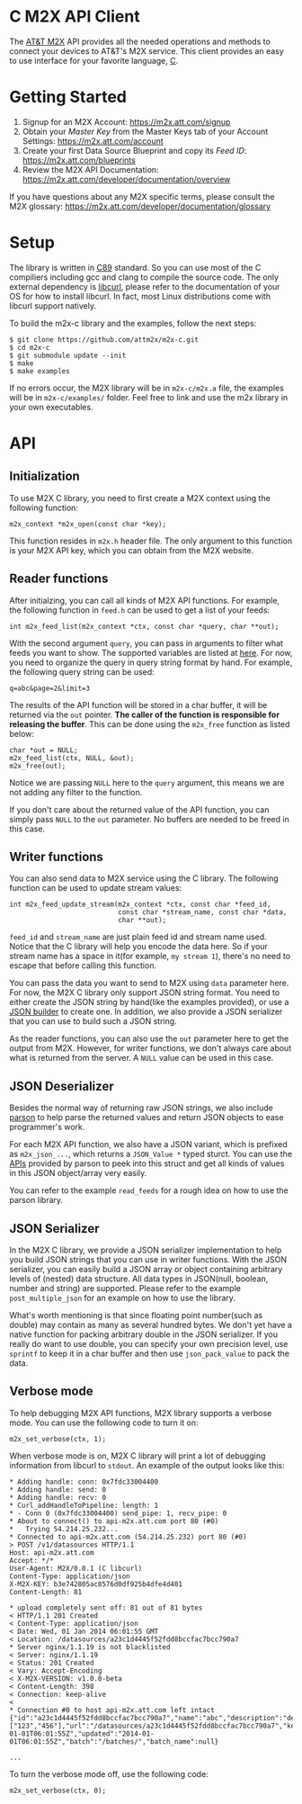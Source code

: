 C M2X API Client
=========================

The [AT&T M2X](https://m2x.att.com/) API provides all the needed operations and methods to connect your devices to AT&T's M2X service. This client provides an easy to use interface for your favorite language, [C](http://www.open-std.org/jtc1/sc22/wg14/).


Getting Started
===============
1. Signup for an M2X Account: https://m2x.att.com/signup
2. Obtain your *Master Key* from the Master Keys tab of your Account Settings: https://m2x.att.com/account
3. Create your first Data Source Blueprint and copy its *Feed ID*: https://m2x.att.com/blueprints
4. Review the M2X API Documentation: https://m2x.att.com/developer/documentation/overview

If you have questions about any M2X specific terms, please consult the M2X glossary: https://m2x.att.com/developer/documentation/glossary


Setup
=====

The library is written in [C89](http://en.wikipedia.org/wiki/ANSI_C) standard. So you can use most of the C compiliers including gcc and clang to compile the source code. The only external dependency is [libcurl](http://curl.haxx.se/libcurl/), please refer to the documentation of your OS for how to install libcurl. In fact, most Linux distributions come with libcurl support natively.

To build the m2x-c library and the examples, follow the next steps:

```
$ git clone https://github.com/attm2x/m2x-c.git
$ cd m2x-c
$ git submodule update --init
$ make
$ make examples
```

If no errors occur, the M2X library will be in `m2x-c/m2x.a` file, the examples will be in `m2x-c/examples/` folder. Feel free to link and use the m2x library in your own executables.

API
===

## Initialization

To use M2X C library, you need to first create a M2X context using the following function:

```
m2x_context *m2x_open(const char *key);
```

This function resides in `m2x.h` header file. The only argument to this function is your M2X API key, which you can obtain from the M2X website.

## Reader functions

After initialzing, you can call all kinds of M2X API functions. For example, the following function in `feed.h` can be used to get a list of your feeds:

```
int m2x_feed_list(m2x_context *ctx, const char *query, char **out);
```

With the second argument `query`, you can pass in arguments to filter what feeds you want to show. The supported variables are listed at [here](https://m2x.att.com/developer/documentation/feed#List-Search-Feeds). For now, you need to organize the query in query string format by hand. For example, the following query string can be used:

```
q=abc&page=2&limit=3
```

The results of the API function will be stored in a char buffer, it will be returned via the `out` pointer. **The caller of the function is responsible for releasing the buffer**. This can be done using the `m2x_free` function as listed below:

```
char *out = NULL;
m2x_feed_list(ctx, NULL, &out);
m2x_free(out);
```

Notice we are passing `NULL` here to the `query` argument, this means we are not adding any filter to the function.

If you don't care about the returned value of the API function, you can simply pass `NULL` to the `out` parameter. No buffers are needed to be freed in this case.

## Writer functions

You can also send data to M2X service using the C library. The following function can be used to update stream values:

```
int m2x_feed_update_stream(m2x_context *ctx, const char *feed_id,
                           const char *stream_name, const char *data,
                           char **out);
```

`feed_id` and `stream_name` are just plain feed id and stream name used. Notice that the C library will help you encode the data here. So if your stream name has a space in it(for example, `my stream 1`), there's no need to escape that before calling this function.

You can pass the data you want to send to M2X using `data` parameter here. For now, the M2X C library only support JSON string format. You need to either create the JSON string by hand(like the examples provided), or use a [JSON builder](http://www.json.org/) to create one. In addition, we also provide a JSON serializer that you can use to build such a JSON string.

As the reader functions, you can also use the `out` parameter here to get the output from M2X. However, for writer functions, we don't always care about what is returned from the server. A `NULL` value can be used in this case.


## JSON Deserializer

Besides the normal way of returning raw JSON strings, we also include [parson](https://github.com/kgabis/parson) to help parse the returned values and return JSON objects to ease programmer's work.

For each M2X API function, we also have a JSON variant, which is prefixed as `m2x_json_...`, which returns a `JSON_Value *` typed sturct. You can use the [APIs](https://github.com/kgabis/parson/blob/master/parson.h) provided by parson to peek into this struct and get all kinds of values in this JSON object/array very easily.

You can refer to the example `read_feeds` for a rough idea on how to use the parson library.

## JSON Serializer

In the M2X C library, we provide a JSON serializer implementation to help you build JSON strings that you can use in writer functions. With the JSON serializer, you can easily build a JSON array or object containing arbitrary levels of (nested) data structure. All data types in JSON(null, boolean, number and string) are supported. Please refer to the example `post_multiple_json` for an example on how to use the library.

What's worth mentioning is that since floating point number(such as double) may contain as many as several hundred bytes. We don't yet have a native function for packing arbitrary double in the JSON serializer. If you really do want to use double, you can specify your own precision level, use `sprintf` to keep it in a char buffer and then use `json_pack_value` to pack the data.

## Verbose mode

To help debugging M2X API functions, M2X library supports a verbose mode. You can use the following code to turn it on:

```
m2x_set_verbose(ctx, 1);
```

When verbose mode is on, M2X C library will print a lot of debugging information from libcurl to `stdout`. An example of the output looks like this:

```
* Adding handle: conn: 0x7fdc33004400
* Adding handle: send: 0
* Adding handle: recv: 0
* Curl_addHandleToPipeline: length: 1
* - Conn 0 (0x7fdc33004400) send_pipe: 1, recv_pipe: 0
* About to connect() to api-m2x.att.com port 80 (#0)
*   Trying 54.214.25.232...
* Connected to api-m2x.att.com (54.214.25.232) port 80 (#0)
> POST /v1/datasources HTTP/1.1
Host: api-m2x.att.com
Accept: */*
User-Agent: M2X/0.0.1 (C libcurl)
Content-Type: application/json
X-M2X-KEY: b3e742805ac8576d0df925b4dfe4d401
Content-Length: 81

* upload completely sent off: 81 out of 81 bytes
< HTTP/1.1 201 Created
< Content-Type: application/json
< Date: Wed, 01 Jan 2014 06:01:55 GMT
< Location: /datasources/a23c1d4445f52fdd8bccfac7bcc790a7
* Server nginx/1.1.19 is not blacklisted
< Server: nginx/1.1.19
< Status: 201 Created
< Vary: Accept-Encoding
< X-M2X-VERSION: v1.0.0-beta
< Content-Length: 398
< Connection: keep-alive
<
* Connection #0 to host api-m2x.att.com left intact
{"id":"a23c1d4445f52fdd8bccfac7bcc790a7","name":"abc","description":"def","visibility":"public","serial":null,"status":"enabled","feed":"/feeds/a23c1d4445f52fdd8bccfac7bcc790a7","tags":["123","456"],"url":"/datasources/a23c1d4445f52fdd8bccfac7bcc790a7","key":"0b28a57c811858f4c087fa3720e6f297","created":"2014-01-01T06:01:55Z","updated":"2014-01-01T06:01:55Z","batch":"/batches/","batch_name":null}

...
```

To turn the verbose mode off, use the following code:

```
m2x_set_verbose(ctx, 0);
```
